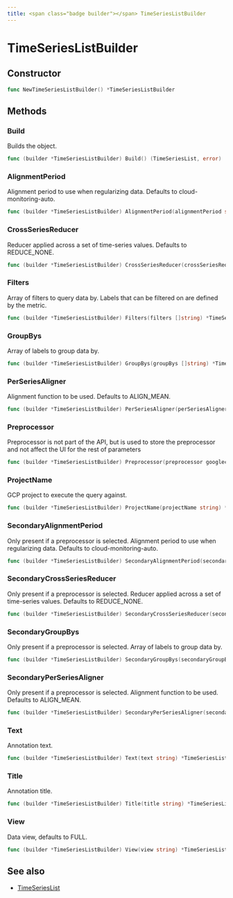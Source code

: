 ```yaml
---
title: <span class="badge builder"></span> TimeSeriesListBuilder
---
```

# <span class="badge builder"></span> TimeSeriesListBuilder

## Constructor

```go
func NewTimeSeriesListBuilder() *TimeSeriesListBuilder
```
## Methods

### <span class="badge object-method"></span> Build

Builds the object.

```go
func (builder *TimeSeriesListBuilder) Build() (TimeSeriesList, error)
```

### <span class="badge object-method"></span> AlignmentPeriod

Alignment period to use when regularizing data. Defaults to cloud-monitoring-auto.

```go
func (builder *TimeSeriesListBuilder) AlignmentPeriod(alignmentPeriod string) *TimeSeriesListBuilder
```

### <span class="badge object-method"></span> CrossSeriesReducer

Reducer applied across a set of time-series values. Defaults to REDUCE_NONE.

```go
func (builder *TimeSeriesListBuilder) CrossSeriesReducer(crossSeriesReducer string) *TimeSeriesListBuilder
```

### <span class="badge object-method"></span> Filters

Array of filters to query data by. Labels that can be filtered on are defined by the metric.

```go
func (builder *TimeSeriesListBuilder) Filters(filters []string) *TimeSeriesListBuilder
```

### <span class="badge object-method"></span> GroupBys

Array of labels to group data by.

```go
func (builder *TimeSeriesListBuilder) GroupBys(groupBys []string) *TimeSeriesListBuilder
```

### <span class="badge object-method"></span> PerSeriesAligner

Alignment function to be used. Defaults to ALIGN_MEAN.

```go
func (builder *TimeSeriesListBuilder) PerSeriesAligner(perSeriesAligner string) *TimeSeriesListBuilder
```

### <span class="badge object-method"></span> Preprocessor

Preprocessor is not part of the API, but is used to store the preprocessor and not affect the UI for the rest of parameters

```go
func (builder *TimeSeriesListBuilder) Preprocessor(preprocessor googlecloudmonitoring.PreprocessorType) *TimeSeriesListBuilder
```

### <span class="badge object-method"></span> ProjectName

GCP project to execute the query against.

```go
func (builder *TimeSeriesListBuilder) ProjectName(projectName string) *TimeSeriesListBuilder
```

### <span class="badge object-method"></span> SecondaryAlignmentPeriod

Only present if a preprocessor is selected. Alignment period to use when regularizing data. Defaults to cloud-monitoring-auto.

```go
func (builder *TimeSeriesListBuilder) SecondaryAlignmentPeriod(secondaryAlignmentPeriod string) *TimeSeriesListBuilder
```

### <span class="badge object-method"></span> SecondaryCrossSeriesReducer

Only present if a preprocessor is selected. Reducer applied across a set of time-series values. Defaults to REDUCE_NONE.

```go
func (builder *TimeSeriesListBuilder) SecondaryCrossSeriesReducer(secondaryCrossSeriesReducer string) *TimeSeriesListBuilder
```

### <span class="badge object-method"></span> SecondaryGroupBys

Only present if a preprocessor is selected. Array of labels to group data by.

```go
func (builder *TimeSeriesListBuilder) SecondaryGroupBys(secondaryGroupBys []string) *TimeSeriesListBuilder
```

### <span class="badge object-method"></span> SecondaryPerSeriesAligner

Only present if a preprocessor is selected. Alignment function to be used. Defaults to ALIGN_MEAN.

```go
func (builder *TimeSeriesListBuilder) SecondaryPerSeriesAligner(secondaryPerSeriesAligner string) *TimeSeriesListBuilder
```

### <span class="badge object-method"></span> Text

Annotation text.

```go
func (builder *TimeSeriesListBuilder) Text(text string) *TimeSeriesListBuilder
```

### <span class="badge object-method"></span> Title

Annotation title.

```go
func (builder *TimeSeriesListBuilder) Title(title string) *TimeSeriesListBuilder
```

### <span class="badge object-method"></span> View

Data view, defaults to FULL.

```go
func (builder *TimeSeriesListBuilder) View(view string) *TimeSeriesListBuilder
```

## See also

 * <span class="badge object-type-struct"></span> [TimeSeriesList](./object-TimeSeriesList.md)
